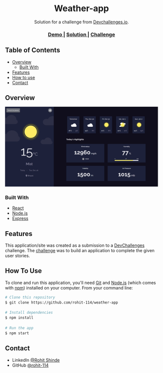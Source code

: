 

<h1 align="center">Weather-app</h1>

<div align="center">
   Solution for a challenge from  <a href="http://devchallenges.io" target="_blank">Devchallenges.io</a>.
</div>

<div align="center">
  <h3>
    <a href="https://weatherforecast-app.vercel.app">
      Demo
    </a>
    <span> | </span>
    <a href="https://devchallenges.io/solutions/EoxuJITUux6Q7os36yxN">
      Solution
    </a>
    <span> | </span>
    <a href="https://devchallenges.io/challenges/mM1UIenRhK808W8qmLWv">
      Challenge
    </a>
  </h3>
</div>

<!-- TABLE OF CONTENTS -->

## Table of Contents

- [Overview](#overview)
  - [Built With](#built-with)
- [Features](#features)
- [How to use](#how-to-use)
- [Contact](#contact)

<!-- OVERVIEW -->

## Overview

![screenshot](/Screenshot.jpg)

### Built With

- [React](https://reactjs.org/)
- [Node.js](https://nodejs.org/)
- [Express](https://expressjs.org)

## Features
This application/site was created as a submission to a [DevChallenges](https://devchallenges.io/challenges) challenge. The [challenge](https://devchallenges.io/challenges/mM1UIenRhK808W8qmLWv) was to build an application to complete the given user stories.

## How To Use

To clone and run this application, you'll need [Git](https://git-scm.com) and [Node.js](https://nodejs.org/en/download/) (which comes with [npm](http://npmjs.com)) installed on your computer. From your command line:

```bash
# Clone this repository
$ git clone https://github.com/rohit-114/weather-app

# Install dependencies
$ npm install

# Run the app
$ npm start
```

## Contact

- LinkedIn [@Rohit Shinde](https://linkedin.com/in/rohit-shinde-947011191/)
- GitHub [@rohit-114](https://github.com/rohit-114)

